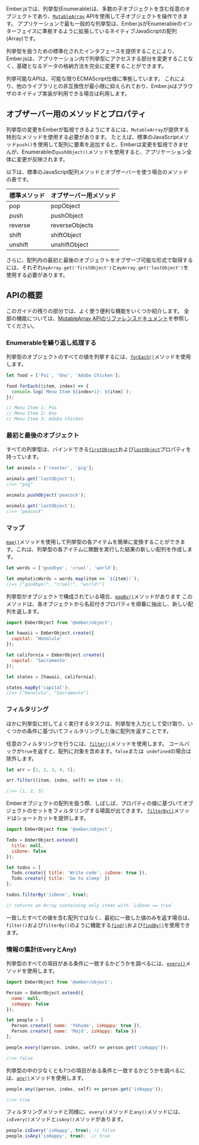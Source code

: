 <!--
In Ember.js, an enumerable is any object that contains a number of child
objects, and which allows you to work with those children using the
[`MutableArray`](https://emberjs.com/api/ember/release/classes/MutableArray) API. The most common
enumerable in the majority of apps is the native JavaScript array, which
Ember.js extends to conform to the enumerable interface.
-->

Ember.jsでは、列挙型(Enumerable)は、多数の子オブジェクトを含む任意のオブジェクトであり、[`MutableArray`](https://emberjs.com/api/ember/release/classes/MutableArray) APIを使用して子オブジェクトを操作できます。
アプリケーションで最も一般的な列挙型は、Ember.jsがEnumerableのインターフェイスに準拠するように拡張しているネイティブJavaScriptの配列(Array)です。

<!--
By providing a standardized interface for dealing with enumerables,
Ember.js allows you to completely change the way your underlying data is
stored without having to modify the other parts of your application that
access it.
-->

列挙型を扱うための標準化されたインタフェースを提供することにより、Ember.jsは、アプリケーション内で列挙型にアクセスする部分を変更することなく、基礎となるデータの格納方法を完全に変更することができます。

<!--
The enumerable API follows ECMAScript specifications as much as
possible. This minimizes incompatibility with other libraries, and
allows Ember.js to use the native browser implementations in arrays
where available.
-->

列挙可能なAPIは、可能な限りECMAScript仕様に準拠しています。 これにより、他のライブラリとの非互換性が最小限に抑えられており、Ember.jsはブラウザのネイティブ実装が利用できる場合は利用します。


<!--
## Use of Observable Methods and Properties
-->

## オブザーバー用のメソッドとプロパティ

<!--
In order for Ember to observe when you make a change to an enumerable, you need
to use special methods that `MutableArray` provides. For example, if you add
an element to an array using the standard JavaScript method `push()`, Ember will
not be able to observe the change, but if you use the enumerable method
`pushObject()`, the change will propagate throughout your application.
-->

列挙型の変更をEmberが監視できるようにするには、`MutableArray`が提供する特別なメソッドを使用する必要があります。
たとえば、標準のJavaScriptメソッド`push()`を使用して配列に要素を追加すると、Emberは変更を監視できませんが、Enumerableの`pushObject()`メソッドを使用すると、アプリケーション全体に変更が反映されます。

<!--
Here is a list of standard JavaScript array methods and their observable
enumerable equivalents:
-->

以下は、標準のJavaScript配列メソッドとオブザーバーを使う場合のメソッドの表です。

<!--
<table>
  <thead>
    <tr><th>Standard Method</th><th>Observable Equivalent</th></tr>
  </thead>
  <tbody>
    <tr><td>pop</td><td>popObject</td></tr>
    <tr><td>push</td><td>pushObject</td></tr>
    <tr><td>reverse</td><td>reverseObjects</td></tr>
    <tr><td>shift</td><td>shiftObject</td></tr>
    <tr><td>unshift</td><td>unshiftObject</td></tr>
  </tbody>
</table>
-->

<table>
  <thead>
    <tr><th>標準メソッド</th><th>オブザーバー用メソッド</th></tr>
  </thead>
  <tbody>
    <tr><td>pop</td><td>popObject</td></tr>
    <tr><td>push</td><td>pushObject</td></tr>
    <tr><td>reverse</td><td>reverseObjects</td></tr>
    <tr><td>shift</td><td>shiftObject</td></tr>
    <tr><td>unshift</td><td>unshiftObject</td></tr>
  </tbody>
</table>

<!--
Additionally, to retrieve the first and last objects in an array
in an observable fashion, you should use `myArray.get('firstObject')` and
`myArray.get('lastObject')`, respectively.
-->

さらに、配列内の最初と最後のオブジェクトをオブザーブ可能な形式で取得するには、それぞれ`myArray.get('firstObject')`と`myArray.get('lastObject')`を使用する必要があります。

<!--
## API Overview
-->

## APIの概要

<!--
In the rest of this guide, we'll explore some of the most common enumerable
conveniences. For the full list, please see the [`MutableArray API
reference documentation`](https://emberjs.com/api/ember/release/classes/MutableArray).
-->

このガイドの残りの部分では、よく使う便利な機能をいくつか紹介します。
全部の機能については、[MutableArray APIのリファレンスドキュメント](https://emberjs.com/api/ember/release/classes/MutableArray)を参照してください。

<!--
### Iterating Over an Enumerable
-->

### Enumerableを繰り返し処理する

<!--
To enumerate all the values of an enumerable object, use the [`forEach()`](https://emberjs.com/api/ember/release/classes/MutableArray/methods/forEach?anchor=forEach)
method:
-->

列挙型のオブジェクトのすべての値を列挙するには、[`forEach()`](https://emberjs.com/api/ember/release/classes/MutableArray/methods/forEach?anchor=forEach)メソッドを使用します。


```javascript
let food = ['Poi', 'Ono', 'Adobo Chicken'];

food.forEach((item, index) => {
  console.log(`Menu Item ${index+1}: ${item}`);
});

// Menu Item 1: Poi
// Menu Item 2: Ono
// Menu Item 3: Adobo Chicken
```

<!--
### First and Last Objects
-->

### 最初と最後のオブジェクト

<!--
All enumerables expose [`firstObject`](https://emberjs.com/api/ember/release/classes/MutableArray/properties/firstObject?anchor=firstObject) and [`lastObject`](https://emberjs.com/api/ember/release/classes/MutableArray/properties/lastObject?anchor=lastObject) properties
that you can bind to.
-->

すべての列挙型は、バインドできる[`firstObject`](https://emberjs.com/api/ember/release/classes/MutableArray/properties/firstObject?anchor=firstObject)および[`lastObject`](https://emberjs.com/api/ember/release/classes/MutableArray/properties/lastObject?anchor=lastObject)プロパティを持っています。



```javascript
let animals = ['rooster', 'pig'];

animals.get('lastObject');
//=> "pig"

animals.pushObject('peacock');

animals.get('lastObject');
//=> "peacock"
```

<!--
### Map
-->

### マップ

<!--
You can easily transform each item in an enumerable using the
[`map()`](https://emberjs.com/api/ember/release/classes/MutableArray/methods/map?anchor=map) method, which creates a new array with results of calling a
function on each item in the enumerable.
-->

[`map()`](https://emberjs.com/api/ember/release/classes/MutableArray/methods/map?anchor=map)メソッドを使用して列挙型の各アイテムを簡単に変換することができます。これは、列挙型の各アイテムに関数を実行した結果の新しい配列を作成します。


```javascript
let words = ['goodbye', 'cruel', 'world'];

let emphaticWords = words.map(item => `${item}!`);
//=> ["goodbye!", "cruel!", "world!"]
```

<!--
If your enumerable is composed of objects, there is a [`mapBy()`](https://emberjs.com/api/ember/release/classes/MutableArray/methods/mapBy?anchor=mapBy)
method that will extract the named property from each of those objects
in turn and return a new array:
-->

列挙型がオブジェクトで構成されている場合、[`mapBy()`](https://emberjs.com/api/ember/release/classes/MutableArray/methods/mapBy?anchor=mapBy)メソッドがあります
このメソッドは、各オブジェクトから名前付きプロパティを順番に抽出し、新しい配列を返します。


```javascript
import EmberObject from '@ember/object';

let hawaii = EmberObject.create({
  capital: 'Honolulu'
});

let california = EmberObject.create({
  capital: 'Sacramento'
});

let states = [hawaii, california];

states.mapBy('capital');
//=> ["Honolulu", "Sacramento"]
```

<!--
### Filtering
-->

### フィルタリング

<!--
Another common task to perform on an enumerable is to take the
enumerable as input, and return an Array after filtering it based on
some criteria.
-->

ほかに列挙型に対してよく実行するタスクは、列挙型を入力として受け取り、いくつかの条件に基づいてフィルタリングした後に配列を返すことです。

<!--
For arbitrary filtering, use the [`filter()`](https://emberjs.com/api/ember/release/classes/MutableArray/methods/filter?anchor=filter) method.  The filter method
expects the callback to return `true` if Ember should include it in the
final Array, and `false` or `undefined` if Ember should not.
-->

任意のフィルタリングを行うには、[`filter()`](https://emberjs.com/api/ember/release/classes/MutableArray/methods/filter?anchor=filter)メソッドを使用します。
コールバックが`true`を返すと、配列に対象を含めます。`false`または` undefined`の場合は除外します。

```javascript
let arr = [1, 2, 3, 4, 5];

arr.filter((item, index, self) => item < 4);

//=> [1, 2, 3]
```

<!--

When working with a collection of Ember objects, you will often want to filter a set of objects based upon the value of some property. The [`filterBy()`](https://emberjs.com/api/ember/release/classes/MutableArray/methods/filterBy?anchor=filterBy) method provides a shortcut.
-->

Emberオブジェクトの配列を扱う際、しばしば、プロパティの値に基づいてオブジェクトのセットをフィルタリングする場面が出てきます。
[`filterBy()`](https://emberjs.com/api/ember/release/classes/MutableArray/methods/filterBy?anchor=filterBy)メソッドはショートカットを提供します。


```javascript
import EmberObject from '@ember/object';

Todo = EmberObject.extend({
  title: null,
  isDone: false
});

let todos = [
  Todo.create({ title: 'Write code', isDone: true }),
  Todo.create({ title: 'Go to sleep' })
];

todos.filterBy('isDone', true);

// returns an Array containing only items with `isDone == true`
```

<!--
If you only want to return the first matched value, rather than an Array
containing all of the matched values, you can use [`find()`](https://emberjs.com/api/ember/release/classes/MutableArray/methods/find?anchor=find) and [`findBy()`](https://emberjs.com/api/ember/release/classes/MutableArray/methods/findBy?anchor=findBy),
which work like `filter()` and `filterBy()`, but return only one item.
-->

一致したすべての値を含む配列ではなく、最初に一致した値のみを返す場合は、`filter()`および`filterBy()`のように機能する[`find()`](https://emberjs.com/api/ember/release/classes/MutableArray/methods/find?anchor=find)および[`findBy()`](https://emberjs.com/api/ember/release/classes/MutableArray/methods/findBy?anchor=findBy)を使用できます。


<!--
### Aggregate Information (Every or Any)
-->

### 情報の集計(EveryとAny)

<!--
To find out whether every item in an enumerable matches some condition, you can
use the [`every()`](https://emberjs.com/api/ember/release/classes/MutableArray/methods/every?anchor=every) method:
-->

列挙型のすべての項目がある条件に一致するかどうかを調べるには、[`every()`](https://emberjs.com/api/ember/release/classes/MutableArray/methods/every?anchor=every)メソッドを使用します。

```javascript
import EmberObject from '@ember/object';

Person = EmberObject.extend({
  name: null,
  isHappy: false
});

let people = [
  Person.create({ name: 'Yehuda', isHappy: true }),
  Person.create({ name: 'Majd', isHappy: false })
];

people.every((person, index, self) => person.get('isHappy'));

//=> false
```

<!--
To find out whether at least one item in an enumerable matches some condition,
you can use the [`any()`](https://emberjs.com/api/ember/release/classes/MutableArray/methods/any?anchor=any) method:
-->

列挙型の中の少なくとも1つの項目がある条件と一致するかどうかを調べるには、[`any()`](https://emberjs.com/api/ember/release/classes/MutableArray/methods/any?anchor=any)メソッドを使用します。


```javascript
people.any((person, index, self) => person.get('isHappy'));

//=> true
```

<!--
Like the filtering methods, the `every()` and `any()` methods have
analogous `isEvery()` and `isAny()` methods.
-->

フィルタリングメソッドと同様に、`every()`メソッドと`any()`メソッドには、`isEvery()`メソッドと`isAny()`メソッドがあります。

```javascript
people.isEvery('isHappy', true); // false
people.isAny('isHappy', true);  // true
```
